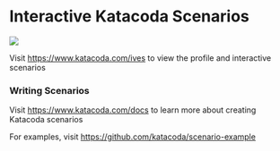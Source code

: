 # Interactive Katacoda Scenarios

[![](http://shields.katacoda.com/katacoda/ives/count.svg)](https://www.katacoda.com/ives "Get your profile on Katacoda.com")

Visit https://www.katacoda.com/ives to view the profile and interactive scenarios

### Writing Scenarios
Visit https://www.katacoda.com/docs to learn more about creating Katacoda scenarios

For examples, visit https://github.com/katacoda/scenario-example
